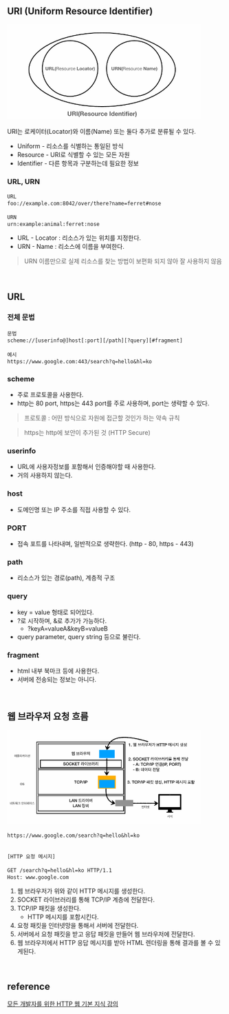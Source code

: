 ## URI (Uniform Resource Identifier)

<img src="../image/HTTP/URI.png" alt="URI" width="450px"/>

URI는 로케이터(Locator)와 이름(Name) 또는 둘다 추가로 분류될 수 있다.

* Uniform - 리소스를 식별하는 통일된 방식
* Resource - URI로 식별할 수 있는 모든 자원
* Identifier - 다른 항목과 구분하는데 필요한 정보

### URL, URN

```
URL
foo://example.com:8042/over/there?name=ferret#nose

URN
urn:example:animal:ferret:nose
```

* URL - Locator : 리소스가 있는 위치를 지정한다.
* URN - Name : 리소스에 이름을 부여한다.

> URN 이름만으로 실제 리소스를 찾는 방법이 보편화 되지 않아 잘 사용하지 않음

<br>

## URL

### 전체 문법

```
문법
scheme://[userinfo@]host[:port][/path][?query][#fragment]

예시
https://www.google.com:443/search?q=hello&hl=ko
```

### scheme

* 주로 프로토콜을 사용한다.
* http는 80 port, https는 443 port를 주로 사용하며, port는 생략할 수 있다.
  
> 프로토콜 : 어떤 방식으로 자원에 접근할 것인가 하는 약속 규칙

> https는 http에 보안이 추가된 것 (HTTP Secure)

### userinfo

* URL에 사용자정보를 포함해서 인증해야할 때 사용한다.
* 거의 사용하지 않는다.

### host

* 도메인명 또는 IP 주소를 직접 사용할 수 있다.

### PORT

* 접속 포트를 나타내며, 일반적으로 생략한다. (http - 80, https - 443)

### path

* 리소스가 있는 경로(path), 계층적 구조

### query

* key = value 형태로 되어있다.
* ?로 시작하며, &로 추가가 가능하다.
  * ?keyA=valueA&keyB=valueB
* query parameter, query string 등으로 불린다.

### fragment

* html 내부 북마크 등에 사용한다.
* 서버에 전송되는 정보는 아니다.

<br>

## 웹 브라우저 요청 흐름

<img src="../image/HTTP/HTTP_send_message.png" alt="URI" width="450px"/>

<br>

```
https://www.google.com/search?q=hello&hl=ko


[HTTP 요청 메시지]

GET /search?q=hello&hl=ko HTTP/1.1 
Host: www.google.com 
```

1. 웹 브라우저가 위와 같이 HTTP 메시지를 생성한다.
2. SOCKET 라이브러리를 통해 TCP/IP 계층에 전달한다.
3. TCP/IP 패킷을 생성한다.
   * HTTP 메시지를 포함시킨다.
4. 요청 패킷을 인터넷망을 통해서 서버에 전달한다.
5. 서버에서 요청 패킷을 받고 응답 패킷을 만들어 웹 브라우저에 전달한다.
6. 웹 브라우저에서 HTTP 응답 메시지를 받아 HTML 렌더링을 통해 결과를 볼 수 있게된다.

<br>

## reference

<a href="https://www.inflearn.com/course/http-%EC%9B%B9-%EB%84%A4%ED%8A%B8%EC%9B%8C%ED%81%AC">
모든 개발자를 위한 HTTP 웹 기본 지식 강의</a>